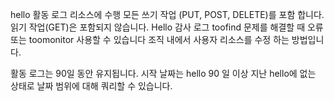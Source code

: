 hello 활동 로그 리소스에 수행 모든 쓰기 작업 (PUT, POST, DELETE)를 포함 합니다. 읽기 작업(GET)은 포함되지 않습니다. Hello 감사 로그 toofind 문제를 해결할 때 오류 또는 toomonitor 사용할 수 있습니다 조직 내에서 사용자 리소스를 수정 하는 방법입니다.

활동 로그는 90일 동안 유지됩니다. 시작 날짜는 hello 90 일 이상 지난 hello에 없는 상태로 날짜 범위에 대해 쿼리할 수 있습니다.

